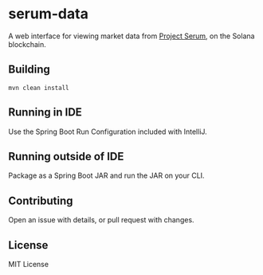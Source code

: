 # serum-data
A web interface for viewing market data from [Project Serum](https://www.projectserum.com/), on the Solana blockchain.

## Building
```
mvn clean install
```

## Running in IDE
Use the Spring Boot Run Configuration included with IntelliJ.

## Running outside of IDE
Package as a Spring Boot JAR and run the JAR on your CLI.

## Contributing
Open an issue with details, or pull request with changes.

## License
MIT License